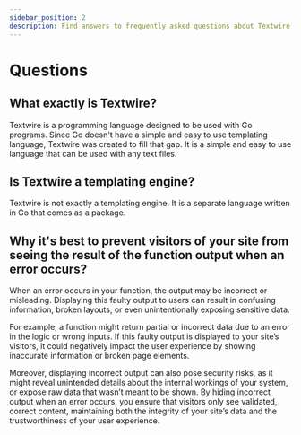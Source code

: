 ```yaml
---
sidebar_position: 2
description: Find answers to frequently asked questions about Textwire, including its purpose, usage, and how it differs from templating engines
---
```


# Questions

## What exactly is Textwire?

Textwire is a programming language designed to be used with Go programs. Since Go doesn't have a simple and easy to use templating language, Textwire was created to fill that gap. It is a simple and easy to use language that can be used with any text files.


## Is Textwire a templating engine?

Textwire is not exactly a templating engine. It is a separate language written in Go that comes as a package.

## Why it's best to prevent visitors of your site from seeing the result of the function output when an error occurs?
When an error occurs in your function, the output may be incorrect or misleading. Displaying this faulty output to users can result in confusing information, broken layouts, or even unintentionally exposing sensitive data.

For example, a function might return partial or incorrect data due to an error in the logic or wrong inputs. If this faulty output is displayed to your site’s visitors, it could negatively impact the user experience by showing inaccurate information or broken page elements.

Moreover, displaying incorrect output can also pose security risks, as it might reveal unintended details about the internal workings of your system, or expose raw data that wasn’t meant to be shown. By hiding incorrect output when an error occurs, you ensure that visitors only see validated, correct content, maintaining both the integrity of your site’s data and the trustworthiness of your user experience.
